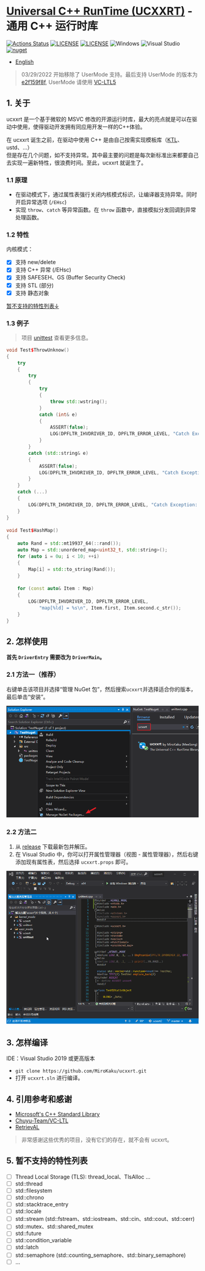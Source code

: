 # [Universal C++ RunTime (UCXXRT)](https://github.com/mirokaku/ucxxrt) - 通用 C++ 运行时库

[![Actions Status](https://github.com/MiroKaku/ucxxrt/workflows/CI/badge.svg)](https://github.com/MiroKaku/ucxxrt/actions)
[![LICENSE](https://img.shields.io/badge/license-MIT-blue.svg)](https://github.com/MiroKaku/ucxxrt/blob/master/LICENSE)
[![LICENSE](https://img.shields.io/badge/license-Anti%20996-blue.svg)](https://github.com/996icu/996.ICU/blob/master/LICENSE)
![Windows](https://img.shields.io/badge/Windows-7+-orange.svg)
![Visual Studio](https://img.shields.io/badge/Visual%20Studio-2019-purple.svg)
[![nuget](https://img.shields.io/nuget/v/ucxxrt)](https://www.nuget.org/packages/ucxxrt/)

* [English](https://github.com/MiroKaku/ucxxrt/blob/master/README.md)

> 03/29/2022 开始移除了 UserMode 支持。最后支持 UserMode 的版本为 [e2f159f8f](https://github.com/MiroKaku/ucxxrt/tree/e2f159f8f04a829359e3a057b70457121485b4dc), UserMode 请使用 [VC-LTL5](https://github.com/Chuyu-Team/VC-LTL5)

## 1. 关于

ucxxrt 是一个基于微软的 MSVC 修改的开源运行时库，最大的亮点就是可以在驱动中使用，使得驱动开发拥有同应用开发一样的C++体验。

在 ucxxrt 诞生之前，在驱动中使用 C++ 是由自己按需实现模板库（[KTL](https://github.com/MeeSong/KTL)、ustd、...）  
但是存在几个问题，如不支持异常。其中最主要的问题是每次新标准出来都要自己去实现一遍新特性，很浪费时间。至此，ucxxrt 就诞生了。

### 1.1 原理

* 在驱动模式下，通过属性表强行关闭内核模式标识，让编译器支持异常。同时开启异常选项 (`/EHsc`)
* 实现 `throw`、`catch` 等异常函数。在 `throw` 函数中，直接模拟分发回调到异常处理函数。

### 1.2 特性

内核模式：
- [x] 支持 new/delete
- [x] 支持 C++ 异常 (/EHsc)
- [x] 支持 SAFESEH、GS (Buffer Security Check)
- [x] 支持 STL (部分)
- [x] 支持 静态对象

[暂不支持的特性列表↓](#5-暂不支持的特性列表)

### 1.3 例子

> 项目 [unittest](https://github.com/MiroKaku/ucxxrt/blob/master/src/unittest.cpp) 查看更多信息。

```cpp
void Test$ThrowUnknow()
{
    try
    {
        try
        {
            try
            {
                throw std::wstring();
            }
            catch (int& e)
            {
                ASSERT(false);
                LOG(DPFLTR_IHVDRIVER_ID, DPFLTR_ERROR_LEVEL, "Catch Exception: %d\n", e);
            }
        }
        catch (std::string& e)
        {
            ASSERT(false);
            LOG(DPFLTR_IHVDRIVER_ID, DPFLTR_ERROR_LEVEL, "Catch Exception: %s\n", e.c_str());
        }
    }
    catch (...)
    {
        LOG(DPFLTR_IHVDRIVER_ID, DPFLTR_ERROR_LEVEL, "Catch Exception: ...\n");
    }
}

void Test$HashMap()
{
    auto Rand = std::mt19937_64(::rand());
    auto Map = std::unordered_map<uint32_t, std::string>();
    for (auto i = 0u; i < 10; ++i)
    {
        Map[i] = std::to_string(Rand());
    }

    for (const auto& Item : Map)
    {
        LOG(DPFLTR_IHVDRIVER_ID, DPFLTR_ERROR_LEVEL,
            "map[%ld] = %s\n", Item.first, Item.second.c_str());
    }
}
```

## 2. 怎样使用

**首先 `DriverEntry` 需要改为 `DriverMain`。**

### 2.1 方法一（推荐）

右键单击该项目并选择“管理 NuGet 包”，然后搜索`ucxxrt`并选择适合你的版本，最后单击“安装”。

![nuget](https://github.com/MiroKaku/ucxxrt/blob/master/readme/nuget.png?raw=true)

### 2.2 方法二

 1. 从 [release](https://github.com/MiroKaku/ucxxrt/releases) 下载最新包并解压。
 2. 在 Visual Studio 中，你可以打开属性管理器（视图 - 属性管理器），然后右键添加现有属性表，然后选择 `ucxxrt.props` 即可。

![使用方法](https://github.com/MiroKaku/ucxxrt/blob/master/readme/use.zh-cn.gif?raw=true)

## 3. 怎样编译

IDE：Visual Studio 2019 或更高版本

* `git clone https://github.com/MiroKaku/ucxxrt.git`
* 打开 `ucxxrt.sln` 进行编译。

## 4. 引用参考和感谢

* [Microsoft's C++ Standard Library](https://github.com/microsoft/stl)
* [Chuyu-Team/VC-LTL](https://github.com/Chuyu-Team/VC-LTL)
* [RetrievAL](https://github.com/SpoilerScriptsGroup/RetrievAL)

> 非常感谢这些优秀的项目，没有它们的存在，就不会有 ucxxrt。

## 5. 暂不支持的特性列表

- [ ] Thread Local Storage (TLS): thread_local、TlsAlloc ...
- [ ] std::thread
- [ ] std::filesystem
- [ ] std::chrono
- [ ] std::stacktrace_entry
- [ ] std::locale
- [ ] std::stream (std::fstream、std::iostream、std::cin、std::cout、std::cerr)
- [ ] std::mutex、std::shared_mutex
- [ ] std::future
- [ ] std::condition_variable
- [ ] std::latch
- [ ] std::semaphore (std::counting_semaphore、std::binary_semaphore)
- [ ] ...
